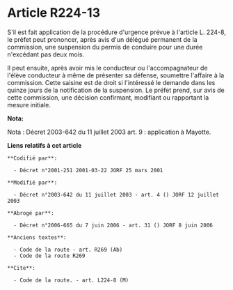 # Article R224-13

S'il est fait application de la procédure d'urgence prévue à l'article L. 224-8, le préfet peut prononcer, après avis d'un
délégué permanent de la commission, une suspension du permis de conduire pour une durée n'excédant pas deux mois.

Il peut ensuite, après avoir mis le conducteur ou l'accompagnateur de l'élève conducteur à même de présenter sa défense,
soumettre l'affaire à la commission. Cette saisine est de droit si l'intéressé le demande dans les quinze jours de la
notification de la suspension. Le préfet prend, sur avis de cette commission, une décision confirmant, modifiant ou
rapportant la mesure initiale.

**Nota:**

Nota : Décret 2003-642 du 11 juillet 2003 art. 9 : application à Mayotte.

**Liens relatifs à cet article**

	**Codifié par**:

	  - Décret n°2001-251 2001-03-22 JORF 25 mars 2001

	**Modifié par**:

	  - Décret n°2003-642 du 11 juillet 2003 - art. 4 () JORF 12 juillet 2003

	**Abrogé par**:

	  - Décret n°2006-665 du 7 juin 2006 - art. 31 () JORF 8 juin 2006

	**Anciens textes**:

	  - Code de la route - art. R269 (Ab)
	  - Code de la route R269

	**Cite**:

	  - Code de la route. - art. L224-8 (M)
